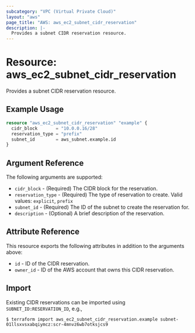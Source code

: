 ```yaml
---
subcategory: "VPC (Virtual Private Cloud)"
layout: "aws"
page_title: "AWS: aws_ec2_subnet_cidr_reservation"
description: |-
  Provides a subnet CIDR reservation resource.
---
```


# Resource: aws_ec2_subnet_cidr_reservation

Provides a subnet CIDR reservation resource.

## Example Usage

```terraform
resource "aws_ec2_subnet_cidr_reservation" "example" {
  cidr_block       = "10.0.0.16/28"
  reservation_type = "prefix"
  subnet_id        = aws_subnet.example.id
}
```

## Argument Reference

The following arguments are supported:

* `cidr_block` - (Required) The CIDR block for the reservation.
* `reservation_type` - (Required) The type of reservation to create. Valid values: `explicit`, `prefix`
* `subnet_id` - (Required) The ID of the subnet to create the reservation for.
* `description` - (Optional) A brief description of the reservation.

## Attribute Reference

This resource exports the following attributes in addition to the arguments above:

* `id` - ID of the CIDR reservation.
* `owner_id` - ID of the AWS account that owns this CIDR reservation.

## Import

Existing CIDR reservations can be imported using `SUBNET_ID:RESERVATION_ID`, e.g.,

```
$ terraform import aws_ec2_subnet_cidr_reservation.example subnet-01llsxvsxabqiymcz:scr-4mnvz6wb7otksjcs9
```
